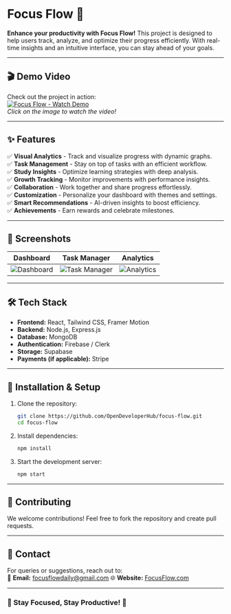 # Focus Flow 🚀

**Enhance your productivity with Focus Flow!** This project is designed to help users track, analyze, and optimize their progress efficiently. With real-time insights and an intuitive interface, you can stay ahead of your goals.  

---

## 🎬 Demo Video

Check out the project in action:  
[![Focus Flow - Watch Demo](https://img.youtube.com/vi/KPlrpCMF7B8/0.jpg)](https://www.youtube.com/watch?v=KPlrpCMF7B8)  
_Click on the image to watch the video!_

---

## ✨ Features

✅ **Visual Analytics** - Track and visualize progress with dynamic graphs.  
✅ **Task Management** - Stay on top of tasks with an efficient workflow.  
✅ **Study Insights** - Optimize learning strategies with deep analysis.  
✅ **Growth Tracking** - Monitor improvements with performance insights.  
✅ **Collaboration** - Work together and share progress effortlessly.  
✅ **Customization** - Personalize your dashboard with themes and settings.  
✅ **Smart Recommendations** - AI-driven insights to boost efficiency.  
✅ **Achievements** - Earn rewards and celebrate milestones.  

---

## 📸 Screenshots

| Dashboard | Task Manager | Analytics |
|-----------|-------------|-----------|
| ![Dashboard](https://firebasestorage.googleapis.com/v0/b/mini-project-0.appspot.com/o/051.jpg?alt=media&token=a59299f6-0998-404f-84cf-03e0466ba89c) | ![Task Manager](https://firebasestorage.googleapis.com/v0/b/mini-project-0.appspot.com/o/52.jpg?alt=media&token=f7714a93-9bee-437d-a2e6-d7d605a0a8ac) | ![Analytics](https://firebasestorage.googleapis.com/v0/b/mini-project-0.appspot.com/o/053.jpg?alt=media&token=bd56c10b-06a4-4ed1-a17a-249f5c413f11) |

---

## 🛠️ Tech Stack

- **Frontend:** React, Tailwind CSS, Framer Motion
- **Backend:** Node.js, Express.js
- **Database:** MongoDB
- **Authentication:** Firebase / Clerk
- **Storage:** Supabase
- **Payments (if applicable):** Stripe

---

## 🚀 Installation & Setup

1. Clone the repository:
   ```sh
   git clone https://github.com/OpenDeveloperHub/focus-flow.git
   cd focus-flow
   ```
2. Install dependencies:
   ```sh
   npm install
   ```
3. Start the development server:
   ```sh
   npm start
   ```

---

## 🌟 Contributing

We welcome contributions! Feel free to fork the repository and create pull requests.

---

## 📧 Contact

For queries or suggestions, reach out to:  
📩 **Email:** focusflowdaily@gmail.com
🌐 **Website:** [FocusFlow.com](https://focus-flow-daily.vercel.app/)  

---

### 🎯 Stay Focused, Stay Productive! 🚀

